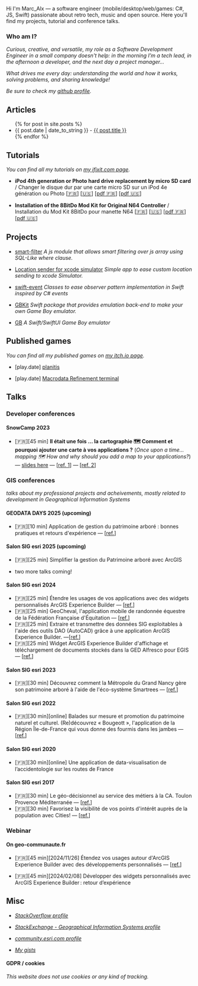 Hi I'm Marc_Alx — a software engineer (mobile/desktop/web/games: C#, JS, Swift) passionate about retro tech, music and open source. Here you'll find my projects, tutorial and conference talks.

### Who am I?

_Curious, creative, and versatile, my role as a Software Development Engineer in a small company doesn't help: in the morning I’m a tech lead, in the afternoon a developer, and the next day a project manager…_

_What drives me every day: understanding the world and how it works, solving problems, and sharing knowledge!_

_Be sure to check my [github profile](https://github.com/MarcAlx)._

## Articles

<ul>
    {% for post in site.posts %}
        <li>
            {{ post.date | date_to_string }} - <a href="{{ post.url }}">{{ post.title }}</a>
        </li>
    {% endfor %}
</ul>

## Tutorials

_You can find all my tutorials on [my ifixit.com page](https://www.ifixit.com/User/4096469/Marc_Alx)._

- **iPod 4th generation or Photo hard drive replacement by micro SD card** / Changer le disque dur par une carte micro SD sur un iPod 4e génération ou Photo [[🇫🇷](https://fr.ifixit.com/Tutoriel/Changer+le+disque+dur+par+une+carte+micro+SD+sur+un+iPod+4e+génération+ou+Photo/148097)] [[🇺🇸](https://www.ifixit.com/Guide/iPod+4th+generation+or+Photo+hard+drive+replacement+by+micro+SD+card/148097)] [[pdf 🇫🇷](./contents/guide_148097_fr.pdf)] [[pdf 🇺🇸](./contents/guide_148097_en.pdf)]

- **Installation of the 8BitDo Mod Kit for Original N64 Controller** / Installation du Mod Kit 8BitDo pour manette N64 [[🇫🇷](https://fr.ifixit.com/Tutoriel/Installation+du+Mod+Kit+8BitDo+pour+manette+N64/183460)] [[🇺🇸](https://www.ifixit.com/Guide/Installation+of+the+8BitDo+Mod+Kit+for+Original+N64+Controller/183460)] [[pdf 🇫🇷](./contents/guide_183460_fr.pdf)] [[pdf 🇺🇸](./contents/guide_183460_en.pdf)]


## Projects

- [smart-filter](https://github.com/MarcAlx/smart-filter) _A js module that allows smart filtering over js array using SQL-Like where clause._

- [Location sender for xcode simulator](https://github.com/MarcAlx/Location-Sender-for-Xcode-Simulator) _Simple app to ease custom location sending to xcode Simulator._

- [swift-event](https://github.com/MarcAlx/swift-event) _Classes to ease observer pattern implementation in Swift inspired by C# events_

- [GBKit](https://github.com/MarcAlx/GBKit) _Swift package that provides emulation back-end to make your own Game Boy emulator._

- [GB](https://github.com/MarcAlx/gb) _A Swift/SwiftUI Game Boy emulator_

## Published games

_You can find all my published games on [my itch.io page](https://marc-alx.itch.io)._

- [play.date] [planitis](https://marc-alx.itch.io/planitis)

- [play.date] [Macrodata Refinement terminal](https://marc-alx.itch.io/macrodata-refinement-terminal-playdate)

## Talks

### Developer conferences

#### SnowCamp 2023

- [🇫🇷][45 min] **Il était une fois … la cartographie 🗺️ Comment et pourquoi ajouter une carte à vos applications ?** (_Once upon a time… mapping 🗺️ How and why should you add a map to your applications?_) — [slides here](https://github.com/MarcAlx/snowcamp.io-2023-intro-carto) — [[ref. 1](https://snowcamp2023.sched.com/event/1EOul/il-etait-une-fois-la-cartographie-nulb-comment-et-pourquoi-ajouter-une-carte-a-vos-applications)] — [[ref. 2]()]

### GIS conferences

_talks about my professional projects and acheivements, mostly related to development in Geographical Information Systems_

#### GEODATA DAYS 2025 (upcoming)

- [🇫🇷][10 min] Application de gestion du patrimoine arboré : bonnes pratiques et retours d'expérience — [[ref.](./references/gdd25.pdf)]

#### Salon SIG esri 2025 (upcoming)

- [🇫🇷][25 min] Simplifier la gestion du Patrimoine arboré avec ArcGIS

- two more talks coming!

#### Salon SIG esri 2024

- [🇫🇷][25 min] Étendre les usages de vos applications avec des widgets personnalisés ArcGIS Experience Builder — [[ref.](./references/SIG%20esri%202024.png)]
- [🇫🇷][25 min] GeoCheval, l'application mobile de randonnée équestre de la Fédération Française d'Équitation — [[ref.](./references/SIG%20esri%202024.png)]
- [🇫🇷][25 min] Extraire et transmettre des données SIG exploitables à l'aide des outils DAO (AutoCAD) grâce à une application ArcGIS Experience Builder. —[[ref.](./references/SIG%20esri%202024.png)]
- [🇫🇷][25 min] Widget ArcGIS Experience Builder d'affichage et téléchargement de documents stockés dans la GED Alfresco pour EGIS — [[ref.](./references/SIG%20esri%202024.png)]

#### Salon SIG esri 2023

- [🇫🇷][30 min] Découvrez comment la Métropole du Grand Nancy gère son patrimoine arboré à l'aide de l'éco-système Smartrees — [[ref.](./references/SIG%20esri%202023.png)]

#### Salon SIG esri 2022

- [🇫🇷][30 min][online] Balades sur mesure et promotion du patrimoine naturel et culturel. (Re)découvrez « Bougeott », l'application de la Région Île-de-France qui vous donne des fourmis dans les jambes — [[ref.](./references/SIG%20esri%202022.png)]

#### Salon SIG esri 2020

- [🇫🇷][30 min][online] Une application de data-visualisation de l’accidentologie sur les routes de France

#### Salon SIG esri 2017

- [🇫🇷][30 min] Le géo-décisionnel au service des métiers à la CA. Toulon Provence Méditerranée — [[ref.](./references/SIG%20esri%202017.jpg)]
- [🇫🇷][30 min] Favorisez la visibilité de vos points d'intérêt auprès de la population avec Cities! — [[ref.](./references/SIG%20esri%202017.jpg)]

### Webinar

#### On geo-communaute.fr

- [🇫🇷][45 min][2024/11/26] Étendez vos usages autour d'ArcGIS Experience Builder avec des développements personnalisés — [[ref.](./references/Webinar%202023.png)]

- [🇫🇷][45 min][2024/02/08] Développer des widgets personnalisés avec ArcGIS Experience Builder : retour d’expérience

## Misc

- _[StackOverflow profile](https://stackoverflow.com/users/5102373/marc-alx)_

- _[StackExchange - Geographical Information Systems profile](https://gis.stackexchange.com/users/57262/marc-alx)_

- _[community.esri.com profile](https://community.esri.com/t5/user/viewprofilepage/user-id/669023)_

- _[My gists](https://gist.github.com/MarcAlx)_

#### GDPR / cookies

_This website does not use cookies or any kind of tracking._
